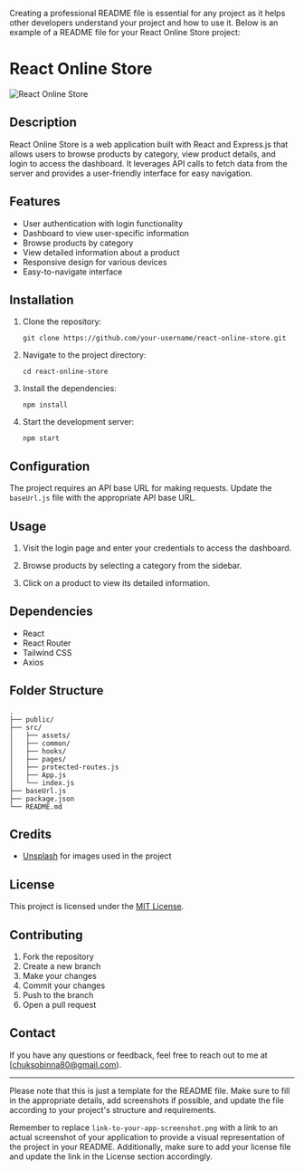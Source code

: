 Creating a professional README file is essential for any project as it helps other developers understand your project and how to use it. Below is an example of a README file for your React Online Store project:

# React Online Store

![React Online Store](link-to-your-app-screenshot.png)

## Description

React Online Store is a web application built with React and Express.js that allows users to browse products by category, view product details, and login to access the dashboard. It leverages API calls to fetch data from the server and provides a user-friendly interface for easy navigation.

## Features

- User authentication with login functionality
- Dashboard to view user-specific information
- Browse products by category
- View detailed information about a product
- Responsive design for various devices
- Easy-to-navigate interface

## Installation

1. Clone the repository:
   ```
   git clone https://github.com/your-username/react-online-store.git
   ```

2. Navigate to the project directory:
   ```
   cd react-online-store
   ```

3. Install the dependencies:
   ```
   npm install
   ```

4. Start the development server:
   ```
   npm start
   ```

## Configuration

The project requires an API base URL for making requests. Update the `baseUrl.js` file with the appropriate API base URL.

## Usage

1. Visit the login page and enter your credentials to access the dashboard.

2. Browse products by selecting a category from the sidebar.

3. Click on a product to view its detailed information.

## Dependencies

- React
- React Router
- Tailwind CSS
- Axios

## Folder Structure

```
.
├── public/
├── src/
│   ├── assets/
│   ├── common/
│   ├── hooks/
│   ├── pages/
│   ├── protected-routes.js
│   ├── App.js
│   └── index.js
├── baseUrl.js
├── package.json
└── README.md
```

## Credits

- [Unsplash](https://unsplash.com) for images used in the project

## License

This project is licensed under the [MIT License](link-to-your-license-file).

## Contributing

1. Fork the repository
2. Create a new branch
3. Make your changes
4. Commit your changes
5. Push to the branch
6. Open a pull request

## Contact

If you have any questions or feedback, feel free to reach out to me at [chuksobinna80@gmail.com).

---

Please note that this is just a template for the README file. Make sure to fill in the appropriate details, add screenshots if possible, and update the file according to your project's structure and requirements.

Remember to replace `link-to-your-app-screenshot.png` with a link to an actual screenshot of your application to provide a visual representation of the project in your README. Additionally, make sure to add your license file and update the link in the License section accordingly.
